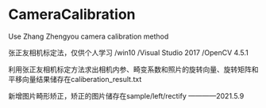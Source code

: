 # CameraCalibration
Use Zhang Zhengyou camera calibration method

张正友相机标定法，仅供个人学习
/win10
/Visual Studio 2017
/OpenCV 4.5.1

利用张正友相机标定方法求出相机内参、畸变系数和照片的旋转向量、旋转矩阵和平移向量结果储存在caliberation_result.txt

新增图片畸形矫正，矫正的图片储存在sample/left/rectify ————2021.5.9
